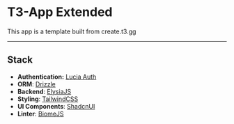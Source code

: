 # T3-App Extended

This app is a template built from create.t3.gg

---
## Stack
- **Authentication:** [Lucia Auth](https://lucia-auth.com/)
- **ORM**: [Drizzle](https://orm.drizzle.team/)
- **Backend**: [ElysiaJS](https://elysiajs.com/)
- **Styling**: [TailwindCSS](https://tailwindcss.com/)
- **UI Components**: [ShadcnUI](https://ui.shadcn.com/)
- **Linter**: [BiomeJS](https://biomejs.dev/)

